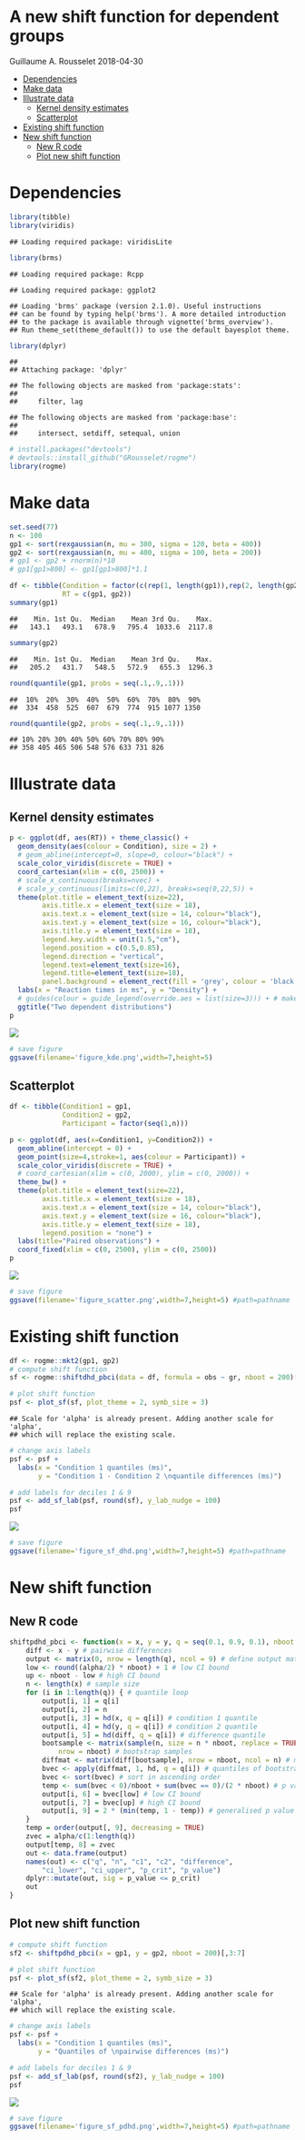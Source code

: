 A new shift function for dependent groups
================
Guillaume A. Rousselet
2018-04-30

-   [Dependencies](#dependencies)
-   [Make data](#make-data)
-   [Illustrate data](#illustrate-data)
    -   [Kernel density estimates](#kernel-density-estimates)
    -   [Scatterplot](#scatterplot)
-   [Existing shift function](#existing-shift-function)
-   [New shift function](#new-shift-function)
    -   [New R code](#new-r-code)
    -   [Plot new shift function](#plot-new-shift-function)

Dependencies
============

``` r
library(tibble)
library(viridis)
```

    ## Loading required package: viridisLite

``` r
library(brms)
```

    ## Loading required package: Rcpp

    ## Loading required package: ggplot2

    ## Loading 'brms' package (version 2.1.0). Useful instructions
    ## can be found by typing help('brms'). A more detailed introduction
    ## to the package is available through vignette('brms_overview').
    ## Run theme_set(theme_default()) to use the default bayesplot theme.

``` r
library(dplyr)
```

    ## 
    ## Attaching package: 'dplyr'

    ## The following objects are masked from 'package:stats':
    ## 
    ##     filter, lag

    ## The following objects are masked from 'package:base':
    ## 
    ##     intersect, setdiff, setequal, union

``` r
# install.packages("devtools")
# devtools::install_github("GRousselet/rogme")
library(rogme)
```

Make data
=========

``` r
set.seed(77)
n <- 100
gp1 <- sort(rexgaussian(n, mu = 380, sigma = 120, beta = 400))
gp2 <- sort(rexgaussian(n, mu = 400, sigma = 100, beta = 200))
# gp1 <- gp2 + rnorm(n)*10
# gp1[gp1>800] <- gp1[gp1>800]*1.1

df <- tibble(Condition = factor(c(rep(1, length(gp1)),rep(2, length(gp2)))),
             RT = c(gp1, gp2))
summary(gp1)
```

    ##    Min. 1st Qu.  Median    Mean 3rd Qu.    Max. 
    ##   143.1   493.1   678.9   795.4  1033.6  2117.8

``` r
summary(gp2)
```

    ##    Min. 1st Qu.  Median    Mean 3rd Qu.    Max. 
    ##   205.2   431.7   548.5   572.9   655.3  1296.3

``` r
round(quantile(gp1, probs = seq(.1,.9,.1)))
```

    ##  10%  20%  30%  40%  50%  60%  70%  80%  90% 
    ##  334  458  525  607  679  774  915 1077 1350

``` r
round(quantile(gp2, probs = seq(.1,.9,.1)))
```

    ## 10% 20% 30% 40% 50% 60% 70% 80% 90% 
    ## 358 405 465 506 548 576 633 731 826

Illustrate data
===============

Kernel density estimates
------------------------

``` r
p <- ggplot(df, aes(RT)) + theme_classic() +
  geom_density(aes(colour = Condition), size = 2) +
  # geom_abline(intercept=0, slope=0, colour="black") +
  scale_color_viridis(discrete = TRUE) +
  coord_cartesian(xlim = c(0, 2500)) +
  # scale_x_continuous(breaks=nvec) + 
  # scale_y_continuous(limits=c(0,22), breaks=seq(0,22,5)) +
  theme(plot.title = element_text(size=22),
        axis.title.x = element_text(size = 18),
        axis.text.x = element_text(size = 14, colour="black"),
        axis.text.y = element_text(size = 16, colour="black"),
        axis.title.y = element_text(size = 18),
        legend.key.width = unit(1.5,"cm"),
        legend.position = c(0.5,0.85),
        legend.direction = "vertical",
        legend.text=element_text(size=16),
        legend.title=element_text(size=18),
        panel.background = element_rect(fill = 'grey', colour = 'black')) +
  labs(x = "Reaction times in ms", y = "Density") +
  # guides(colour = guide_legend(override.aes = list(size=3))) + # make thicker legend lines
  ggtitle("Two dependent distributions") 
p
```

![](new_shiftdhd_files/figure-markdown_github/unnamed-chunk-3-1.png)

``` r
# save figure
ggsave(filename='figure_kde.png',width=7,height=5) 
```

Scatterplot
-----------

``` r
df <- tibble(Condition1 = gp1,
             Condition2 = gp2,
             Participant = factor(seq(1,n)))

p <- ggplot(df, aes(x=Condition1, y=Condition2)) + 
  geom_abline(intercept = 0) +
  geom_point(size=4,stroke=1, aes(colour = Participant)) +
  scale_color_viridis(discrete = TRUE) +
  # coord_cartesian(xlim = c(0, 2000), ylim = c(0, 2000)) +
  theme_bw() +
  theme(plot.title = element_text(size=22),
        axis.title.x = element_text(size = 18),
        axis.text.x = element_text(size = 14, colour="black"),
        axis.text.y = element_text(size = 16, colour="black"),
        axis.title.y = element_text(size = 18),
        legend.position = "none") +
  labs(title="Paired observations") +
  coord_fixed(xlim = c(0, 2500), ylim = c(0, 2500))
p
```

![](new_shiftdhd_files/figure-markdown_github/unnamed-chunk-4-1.png)

``` r
# save figure
ggsave(filename='figure_scatter.png',width=7,height=5) #path=pathname
```

Existing shift function
=======================

``` r
df <- rogme::mkt2(gp1, gp2)
# compute shift function
sf <- rogme::shiftdhd_pbci(data = df, formula = obs ~ gr, nboot = 200)[,3:7]

# plot shift function
psf <- plot_sf(sf, plot_theme = 2, symb_size = 3)
```

    ## Scale for 'alpha' is already present. Adding another scale for 'alpha',
    ## which will replace the existing scale.

``` r
# change axis labels
psf <- psf +
  labs(x = "Condition 1 quantiles (ms)",
       y = "Condition 1 - Condition 2 \nquantile differences (ms)")

# add labels for deciles 1 & 9
psf <- add_sf_lab(psf, round(sf), y_lab_nudge = 100)
psf
```

![](new_shiftdhd_files/figure-markdown_github/unnamed-chunk-5-1.png)

``` r
# save figure
ggsave(filename='figure_sf_dhd.png',width=7,height=5) #path=pathname
```

New shift function
==================

New R code
----------

``` r
shiftpdhd_pbci <- function(x = x, y = y, q = seq(0.1, 0.9, 0.1), nboot = 1000, alpha = 0.05){
    diff <- x - y # pairwise differences
    output <- matrix(0, nrow = length(q), ncol = 9) # define output matrix
    low <- round((alpha/2) * nboot) + 1 # low CI bound
    up <- nboot - low # high CI bound
    n <- length(x) # sample size
    for (i in 1:length(q)) { # quantile loop
        output[i, 1] = q[i] 
        output[i, 2] = n
        output[i, 3] = hd(x, q = q[i]) # condition 1 quantile
        output[i, 4] = hd(y, q = q[i]) # condition 2 quantile
        output[i, 5] = hd(diff, q = q[i]) # difference quantile
        bootsample <- matrix(sample(n, size = n * nboot, replace = TRUE), 
            nrow = nboot) # bootstrap samples
        diffmat <- matrix(diff[bootsample], nrow = nboot, ncol = n) # matrix of bootstrap differences
        bvec <- apply(diffmat, 1, hd, q = q[i]) # quantiles of bootstrap differences
        bvec <- sort(bvec) # sort in ascending order
        temp <- sum(bvec < 0)/nboot + sum(bvec == 0)/(2 * nboot) # p value
        output[i, 6] = bvec[low] # low CI bound
        output[i, 7] = bvec[up] # high CI bound
        output[i, 9] = 2 * (min(temp, 1 - temp)) # generalised p value
    }
    temp = order(output[, 9], decreasing = TRUE)
    zvec = alpha/c(1:length(q))
    output[temp, 8] = zvec
    out <- data.frame(output)
    names(out) <- c("q", "n", "c1", "c2", "difference", 
        "ci_lower", "ci_upper", "p_crit", "p_value")
    dplyr::mutate(out, sig = p_value <= p_crit)
    out
}
```

Plot new shift function
-----------------------

``` r
# compute shift function
sf2 <- shiftpdhd_pbci(x = gp1, y = gp2, nboot = 200)[,3:7]

# plot shift function
psf <- plot_sf(sf2, plot_theme = 2, symb_size = 3)
```

    ## Scale for 'alpha' is already present. Adding another scale for 'alpha',
    ## which will replace the existing scale.

``` r
# change axis labels
psf <- psf +
  labs(x = "Condition 1 quantiles (ms)",
       y = "Quantiles of \npairwise differences (ms)")

# add labels for deciles 1 & 9
psf <- add_sf_lab(psf, round(sf2), y_lab_nudge = 100)
psf
```

![](new_shiftdhd_files/figure-markdown_github/unnamed-chunk-7-1.png)

``` r
# save figure
ggsave(filename='figure_sf_pdhd.png',width=7,height=5) #path=pathname
```
